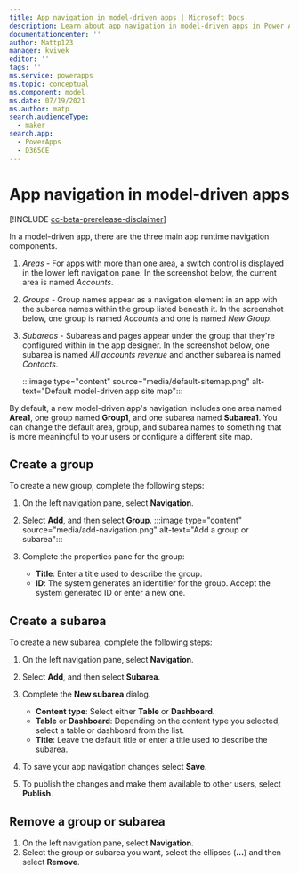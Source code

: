 ```yaml
---
title: App navigation in model-driven apps | Microsoft Docs
description: Learn about app navigation in model-driven apps in Power Apps.
documentationcenter: ''
author: Mattp123
manager: kvivek
editor: ''
tags: ''
ms.service: powerapps
ms.topic: conceptual
ms.component: model
ms.date: 07/19/2021
ms.author: matp
search.audienceType: 
  - maker
search.app: 
  - PowerApps
  - D365CE
---
```


# App navigation in model-driven apps

[!INCLUDE [cc-beta-prerelease-disclaimer](../../includes/cc-beta-prerelease-disclaimer.md)]

In a model-driven app, there are the three main app runtime navigation components.

1. *Areas* - For apps with more than one area, a switch control is displayed in the lower left navigation pane. In the screenshot below, the current area is named *Accounts*.
1. *Groups* - Group names appear as a navigation element in an app with the subarea names within the group listed beneath it. In the screenshot below, one group is named *Accounts* and one is named *New Group*.
1. *Subareas* - Subareas and pages appear under the group that they're configured within in the app designer. In the screenshot below, one subarea is named *All accounts revenue* and another subarea is named *Contacts*.

   :::image type="content" source="media/default-sitemap.png" alt-text="Default model-driven app site map":::

By default, a new model-driven app's navigation includes one area named **Area1**, one group named **Group1**, and one subarea named **Subarea1**. You can change the default area, group, and subarea names to something that is more meaningful to your users or configure a different site map.

## Create a group

To create a new group, complete the following steps:

1. On the left navigation pane, select **Navigation**.
1. Select **Add**, and then select **Group**.
   :::image type="content" source="media/add-navigation.png" alt-text="Add a group or subarea":::
1. Complete the properties pane for the group:

   - **Title**: Enter a title used to describe the group.
   - **ID**: The system generates an identifier for the group. Accept the system generated ID or enter a new one.

## Create a subarea

To create a new subarea, complete the following steps:

1. On the left navigation pane, select **Navigation**.
1. Select **Add**, and then select  **Subarea**.
  
1. Complete the **New subarea** dialog.
  
   - **Content type**: Select either **Table** or **Dashboard**.
   - **Table** or **Dashboard**: Depending on the content type you selected, select a table or dashboard from the list.
   - **Title**: Leave the default title or enter a title used to describe the subarea.

1. To save your app navigation changes select **Save**.
1. To publish the changes and make them available to other users, select **Publish**.

## Remove a group or subarea

1. On the left navigation pane, select **Navigation**.
1. Select the group or subarea you want, select the ellipses (**...**) and then select **Remove**.
